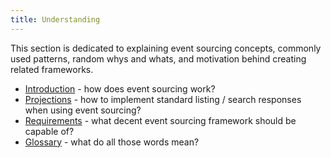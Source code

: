 ```yaml
---
title: Understanding
---
```


This section is dedicated to explaining event sourcing concepts,
commonly used patterns, random whys and whats, and motivation behind 
creating related frameworks.

- [Introduction](introduction) - how does event sourcing work?
- [Projections](projections) - how to implement standard listing / 
search responses when using event sourcing?
- [Requirements](requirements) - what decent event sourcing framework 
should be capable of?
- [Glossary](glossary) - what do all those words mean?
